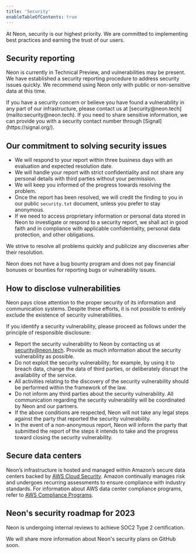 ```yaml
---
title: 'Security'
enableTableOfContents: true
---
```


At Neon, security is our highest priority. We are committed to implementing best practices and earning the trust of our users.

## Security reporting

Neon is currently in Technical Preview, and vulnerabilities may be present. We have established a security reporting procedure to address security issues quickly. We recommend using Neon only with public or non-sensitive data at this time.

<Admonition type="important">
If you have a security concern or believe you have found a vulnerability in any part of our infrastructure, please contact us at [security@neon.tech](mailto:security@neon.tech). If you need to share sensitive information, we can provide you with a security contact number through [Signal](https://signal.org/).
</Admonition>

## Our commitment to solving security issues

- We will respond to your report within three business days with an evaluation and expected resolution date.
- We will handle your report with strict confidentiality and not share any personal details with third parties without your permission.
- We will keep you informed of the progress towards resolving the problem.
- Once the report has been resolved, we will credit the finding to you in our public `security.txt` document, unless you prefer to stay anonymous.
- If we need to access proprietary information or personal data stored in Neon to investigate or respond to a security report, we shall act in good faith and in compliance with applicable confidentiality, personal data protection, and other obligations.

We strive to resolve all problems quickly and publicize any discoveries after their resolution.

Neon does not have a bug bounty program and does not pay financial bonuses or bounties for reporting bugs or vulnerability issues.

## How to disclose vulnerabilities

Neon pays close attention to the proper security of its information and communication systems. Despite these efforts, it is not possible to entirely exclude the existence of security vulnerabilities.

If you identify a security vulnerability, please proceed as follows under the principle of responsible disclosure:

- Report the security vulnerability to Neon by contacting us at [security@neon.tech](mailto:security@neon.tech). Provide as much information about the security vulnerability as possible.
- Do not exploit the security vulnerability; for example, by using it to breach data, change the data of third parties, or deliberately disrupt the availability of the service.
- All activities relating to the discovery of the security vulnerability should be performed within the framework of the law.
- Do not inform any third parties about the security vulnerability. All communication regarding the security vulnerability will be coordinated by Neon and our partners.
- If the above conditions are respected, Neon will not take any legal steps against the party that reported the security vulnerability.
- In the event of a non-anonymous report, Neon will inform the party that submitted the report of the steps it intends to take and the progress toward closing the security vulnerability.

## Secure data centers

Neon’s infrastructure is hosted and managed within Amazon’s secure data centers backed by [AWS Cloud Security](https://aws.amazon.com/security/). Amazon continually manages risk and undergoes recurring assessments to ensure compliance with industry standards. For information about AWS data center compliance programs, refer to [AWS Compliance Programs](https://aws.amazon.com/compliance/programs/).

## Neon's security roadmap for 2023

Neon is undergoing internal reviews to achieve SOC2 Type 2 certification.

We will share more information about Neon's security plans on GitHub soon.
